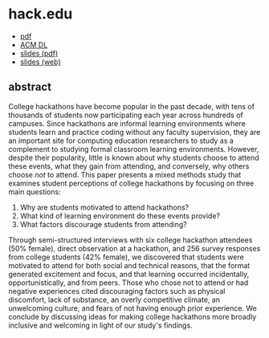 # hack.edu

* [pdf](https://jeremywrnr.com/papers/student-perceptions-of-college-hackathons_ICER-2017.pdf)
* [ACM DL](https://dl.acm.org/citation.cfm?id=3106174)
* [slides (pdf)](https://jeremywrnr.com/hack.edu/icer-presentation.pdf)
* [slides (web)](https://jeremywrnr.com/hack.edu/slides)

## abstract

College hackathons have become popular in the past decade, with tens of
thousands of students now participating each year across hundreds of campuses.
Since hackathons are informal learning environments where students learn and
practice coding without any faculty supervision, they are an important site for
computing education researchers to study as a complement to studying formal
classroom learning environments. However, despite their popularity, little is
known about why students choose to attend these events, what they gain from
attending, and conversely, why others choose _not_ to attend. This paper
presents a mixed methods study that examines student perceptions of college
hackathons by focusing on three main questions:

1. Why are students motivated to attend hackathons?
2. What kind of learning environment do these events provide?
3. What factors discourage students from attending?

Through semi-structured interviews with six college hackathon attendees (50%
female), direct observation at a hackathon, and 256 survey responses from
college students (42% female), we discovered that students were motivated to
attend for both social and technical reasons, that the format generated
excitement and focus, and that learning occurred incidentally,
opportunistically, and from peers. Those who chose not to attend or had
negative experiences cited discouraging factors such as physical discomfort,
lack of substance, an overly competitive climate, an unwelcoming culture, and
fears of not having enough prior experience. We conclude by discussing ideas
for making college hackathons more broadly inclusive and welcoming in light of
our study's findings.

